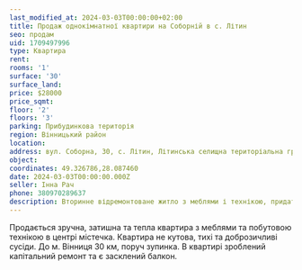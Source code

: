 ```yaml
---
last_modified_at: 2024-03-03T00:00:00+02:00
title: Продаж однокімнатної квартири на Соборній в с. Літин
seo: продам
uid: 1709497996
type: Квартира
rent:
rooms: '1'
surface: '30'
surface_land:
price: $28000
price_sqmt:
floor: '2'
floors: '3'
parking: Прибудинкова територія
region: Вінницький район
location:
address: вул. Соборна, 30, с. Літин, Літинська селищна територіальна громада
object:
coordinates: 49.326786,28.087460
date: 2024-03-03T00:00:00.000Z
seller: Iнна Рач
phone: 380970289637
description: Вторинне відремонтоване житло з меблями і технікою, придатне і готове для проживання
---
```


Продається зручна, затишна та тепла квартира з меблями та побутовою технікою в центрі містечка. Квартира не кутова, тихі та доброзичливі сусіди. До м. Вінниця 30 км, поруч зупинка. В квартирі зроблений капітальний ремонт та є засклений балкон.
